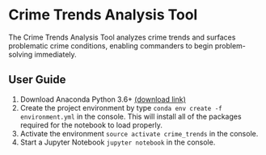 # Crime Trends Analysis Tool
The Crime Trends Analysis Tool analyzes crime trends and surfaces problematic crime conditions, enabling commanders to begin problem-solving immediately.

## User Guide
1. Download Anaconda Python 3.6+ [(download link)](https://www.anaconda.com/download/)
2. Create the project environment by type `conda env create -f environment.yml` in the console. This will install all of the packages required for the notebook to load properly.
3. Activate the environment `source activate crime_trends` in the console.
4. Start a Jupyter Notebook `jupyter notebook` in the console.
